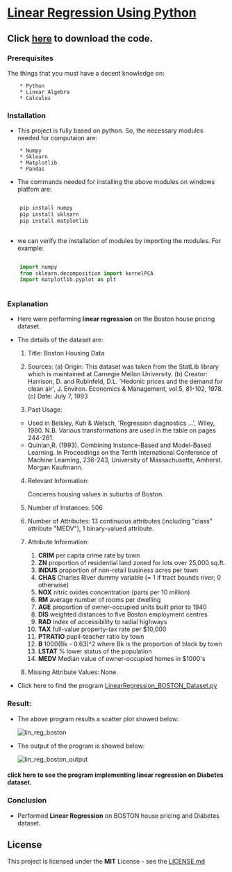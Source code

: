 # [Linear Regression Using Python](https://en.wikipedia.org/wiki/Linear_regression)

## Click [here](https://github.com/syamkakarla98/Linear-Regression/releases) to download the code.

### Prerequisites

The things that you must have a decent knowledge on: 
```
    * Python
    * Linear Algebra
    * Calculus
```

### Installation

* This project is fully based on python. So, the necessary modules needed for computaion are:
```
    * Numpy
    * Sklearn
    * Matplotlib
    * Pandas
```
* The commands needed for installing the above modules on windows platfom are:
```python

    pip install numpy
    pip install sklearn
    pip install matplotlib
 
```
* we can verify the installation of modules by  importing the modules. For example:
```python

    import numpy
    from sklearn.decomposition import kernelPCA 
    import matplotlib.pyplot as plt
    
```
### Explanation 

* Here were performing **linear regression** on the Boston house pricing dataset.
* The details of the dataset are:
  1. Title: Boston Housing Data

  2. Sources:
    (a) Origin:  This dataset was taken from the StatLib library which is
                maintained at Carnegie Mellon University.
    (b) Creator:  Harrison, D. and Rubinfeld, D.L. 'Hedonic prices and the 
                 demand for clean air', J. Environ. Economics & Management,
                 vol.5, 81-102, 1978.
    (c) Date: July 7, 1993

  3. Past Usage:
   -   Used in Belsley, Kuh & Welsch, 'Regression diagnostics ...', Wiley, 
       1980.   N.B. Various transformations are used in the table on
       pages 244-261.
    -  Quinlan,R. (1993). Combining Instance-Based and Model-Based Learning.
       In Proceedings on the Tenth International Conference of Machine 
       Learning, 236-243, University of Massachusetts, Amherst. Morgan
       Kaufmann.

  4. Relevant Information:

      Concerns housing values in suburbs of Boston.

  5. Number of Instances: 506

  6. Number of Attributes: 13 continuous attributes (including "class"
                         attribute "MEDV"), 1 binary-valued attribute.

  7. Attribute Information:

      1. **CRIM**      per capita crime rate by town
      2. **ZN**        proportion of residential land zoned for lots over 25,000 sq.ft.
      3. **INDUS**     proportion of non-retail business acres per town
      4. **CHAS**      Charles River dummy variable (= 1 if tract bounds river; 0 otherwise)
      5. **NOX**       nitric oxides concentration (parts per 10 million)
      6. **RM**        average number of rooms per dwelling
      7. **AGE**       proportion of owner-occupied units built prior to 1940
      8. **DIS**       weighted distances to five Boston employment centres
      9. **RAD**       index of accessibility to radial highways
      10. **TAX**      full-value property-tax rate per $10,000
      11. **PTRATIO**  pupil-teacher ratio by town
      12. **B**        1000(Bk - 0.63)^2 where Bk is the proportion of black by town
      13. **LSTAT**    % lower status of the population
      14. **MEDV**     Median value of owner-occupied homes in $1000's

    8. Missing Attribute Values:  None.

* Click here to find the program [LinearRegression_BOSTON_Dataset.py](https://github.com/syamkakarla98/Linear-Regression/blob/master/LinearRegression_BOSTON_Dataset.py)

### Result:

* The above program results a scatter plot showed below:
    
    ![lin_reg_boston](https://user-images.githubusercontent.com/36328597/43992265-c0a304ca-9d31-11e8-89d3-931ca3e3227f.png)
    
* The output of the program is showed below:

    ![lin_reg_boston_output](https://user-images.githubusercontent.com/36328597/43992266-c0ddbc78-9d31-11e8-83bb-7076dafc4526.PNG)

 
#### click here to see the program []() implementing linear regression on Diabetes dataset.


### Conclusion 

   * Performed **Linear Regression** on BOSTON house pricing and Diabetes dataset.
   

## License

This project is licensed under the **MIT** License - see the [LICENSE.md](https://github.com/syamkakarla98/Linear-Regression/blob/master/LICENSE.md)
